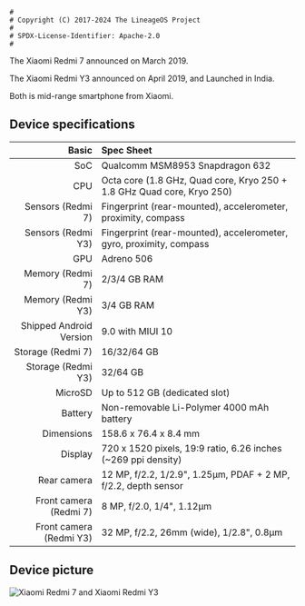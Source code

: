 ```
#
# Copyright (C) 2017-2024 The LineageOS Project
#
# SPDX-License-Identifier: Apache-2.0
#
```

The Xiaomi Redmi 7 announced on March 2019.

The Xiaomi Redmi Y3 announced on April 2019, and Launched in India.

Both is mid-range smartphone from Xiaomi.

## Device specifications

Basic | Spec Sheet
-------:|:-------------------------
SoC | Qualcomm MSM8953 Snapdragon 632
CPU | Octa core (1.8 GHz, Quad core, Kryo 250 + 1.8 GHz Quad core, Kryo 250)
Sensors (Redmi 7) | Fingerprint (rear-mounted), accelerometer, proximity, compass
Sensors (Redmi Y3) | Fingerprint (rear-mounted), accelerometer, gyro, proximity, compass
GPU | Adreno 506
Memory (Redmi 7) | 2/3/4 GB RAM
Memory (Redmi Y3) | 3/4 GB RAM
Shipped Android Version | 9.0 with MIUI 10
Storage (Redmi 7) | 16/32/64 GB
Storage (Redmi Y3) | 32/64 GB
MicroSD | Up to 512 GB (dedicated slot)
Battery | Non-removable Li-Polymer 4000 mAh battery
Dimensions | 158.6 x 76.4 x 8.4 mm
Display | 720 x 1520 pixels, 19:9 ratio, 6.26 inches (~269 ppi density)
Rear camera | 12 MP, f/2.2, 1/2.9", 1.25µm, PDAF + 2 MP, f/2.2, depth sensor
Front camera (Redmi 7) | 8 MP, f/2.0, 1/4", 1.12µm
Front camera (Redmi Y3) | 32 MP, f/2.2, 26mm (wide), 1/2.8", 0.8µm

## Device picture

![Xiaomi Redmi 7 and Xiaomi Redmi Y3](https://gitlab.com/hdrjt/assets/-/raw/master/images/banner/Xiaomi%20Redmi%207%20and%20Xiaomi%20Redmi%20Y3.png "Xiaomi Redmi 7 and Xiaomi Redmi Y3")
